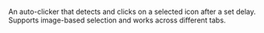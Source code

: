 An auto-clicker that detects and clicks on a selected icon after a set delay. Supports image-based selection and works across different tabs.
